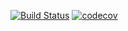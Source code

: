 [![Build Status](https://app.travis-ci.com/stanovov/job4j_pooh.svg?branch=master)](https://app.travis-ci.com/stanovov/job4j_pooh)
[![codecov](https://codecov.io/gh/stanovov/job4j_pooh/branch/master/graph/badge.svg?token=IHY259M6JC)](https://codecov.io/gh/stanovov/job4j_pooh)